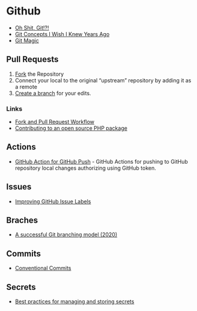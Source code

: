 # Github

- [Oh Shit, Git!?!](https://ohshitgit.com/)
- [Git Concepts I Wish I Knew Years Ago ](https://dev.to/g_abud/advanced-git-reference-1o9j)
- [Git Magic](https://crypto.stanford.edu/~blynn/gitmagic/ch01.html)

## Pull Requests

1. [Fork](https://guides.github.com/activities/forking/) the Repository
2. Connect your local to the original “upstream” repository by adding it as a remote
3. [Create a branch](https://guides.github.com/introduction/flow/) for your edits.

### Links

- [Fork and Pull Request Workflow](https://github.com/susam/gitpr)
- [Contributing to an open source PHP package](https://johnbraun.blog/posts/contributing-to-a-PHP-package)

## Actions

- [GitHub Action for GitHub Push](https://github.com/ad-m/github-push-action) - GitHub Actions for pushing to GitHub repository local changes authorizing using GitHub token.

## Issues

- [Improving GitHub Issue Labels](http://karolis.koncevicius.lt/posts/improving_github_issue_labels/)

## Braches

- [A successful Git branching model (2020)](https://nvie.com/posts/a-successful-git-branching-model/)

## Commits

- [Conventional Commits](https://www.conventionalcommits.org/)

## Secrets

- [Best practices for managing and storing secrets](https://blog.gitguardian.com/secrets-api-management/)



